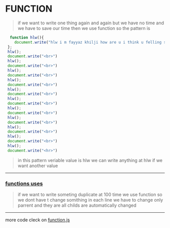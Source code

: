 # FUNCTION  
> if we want to write one thing again and again but we have no time and we have to save our time then we use function 
so the pattern is 
```javascript
  function hlw(){
    document.write("hlw i m fayyaz khilji how are u i think u felling so good")
 };
 hlw();
 document.write("<br>")
 hlw();
 document.write("<br>")
 hlw();
 document.write("<br>")
 hlw();
 document.write("<br>")
 hlw();
 document.write("<br>")
 hlw();
 document.write("<br>")
 hlw();
 document.write("<br>")
 hlw();
 document.write("<br>")
 hlw();
 document.write("<br>")
 hlw();
 document.write("<br>")
 hlw();
 document.write("<hr>")
```
> in this pattern veriable value is hlw we can write anything at hlw if we want another value
---
### <u>functions uses</u>
> if we want to write someting duplicate at 100 time we use function so we dont have t change somithing in each line we have to change only parrent and they are all childs are automatically changed
---
more code cleck on [function.js](../js/functions.js)